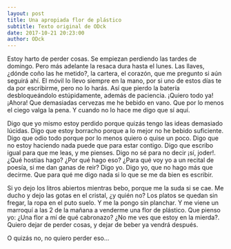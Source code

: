 ```yaml
---
layout: post
title: Una apropiada flor de plástico
subtitle: Texto original de ODck
date: 2017-10-21 20:23:00
author: ODck
---
```


Estoy harto de perder cosas. Se empiezan perdiendo las tardes de domingo. Pero más adelante la resaca dura hasta el lunes. Las llaves, ¿dónde coño las he metido?, la cartera, el corazón, que me pregunto si aún seguirá ahí. El móvil lo llevo siempre en la mano, por si uno de estos días te da por escribirme, pero no lo harás. Así que pierdo la batería desbloqueándolo estúpidamente, además de paciencia. ¡Quiero todo ya! ¡Ahora! Que demasiadas cervezas me he bebido en vano. Que por lo menos el ciego valga la pena. Y cuando no lo hace me digo que sí aquí.

Digo que yo mismo estoy perdido porque quizás tengo las ideas demasiado lúcidas. Digo que estoy borracho porque a lo mejor no he bebido suficiente. Digo que odio todo porque por lo menos quiero o quise un poco. Digo que no estoy haciendo nada puede que para estar contigo. Digo que escribo igual para que me leas, y me pienses. Digo no sé para no decir ¡sí, joder!. ¿Qué hostias hago? ¿Por qué hago eso? ¿Para qué voy yo a un recital de poesía, si me dan ganas de reir? Digo yo. Digo yo, que no hago más que decirme. Que para qué me digo nada si lo que se me da bien es escribir.

Si yo dejo los litros abiertos mientras bebo, porque me la suda si se cae. Me ducho y dejo las gotas en el cristal, ¿y quién no? Los platos se quedan sin fregar, la ropa en el puto suelo. Y me la pongo sin planchar. Y me viene un marroquí a las 2 de la mañana a venderme una flor de plástico. Que pienso yo: ¿Una flor a mí de qué cabronazo? ¿No me ves que estoy en la mierda?. Quiero dejar de perder cosas, y dejar de beber ya vendrá después.

O quizás no, no quiero perder eso…